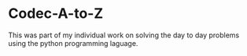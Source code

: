 # Codec-A-to-Z

This was part of my individual work on solving the day to day problems using the python programming laguage.
